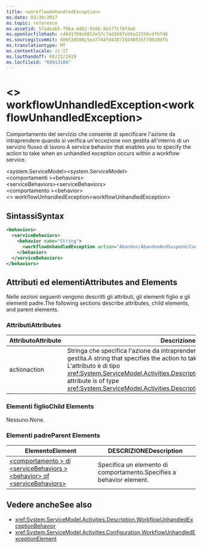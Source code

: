```yaml
---
title: <workflowUnhandledException>
ms.date: 03/30/2017
ms.topic: reference
ms.assetid: 57adeab5-f06a-44b2-916b-0e177cf0f4a6
ms.openlocfilehash: c46d1fb9eb853e57c7ad1b97eb9a22556cdfb7d8
ms.sourcegitcommit: 68653db98c5ea7744fd438710248935f70020dfb
ms.translationtype: MT
ms.contentlocale: it-IT
ms.lasthandoff: 08/22/2019
ms.locfileid: "69913104"
---
```

# <a name="workflowunhandledexception"></a><span data-ttu-id="1816b-101">\<> workflowUnhandledException</span><span class="sxs-lookup"><span data-stu-id="1816b-101">\<workflowUnhandledException></span></span>
<span data-ttu-id="1816b-102">Comportamento del servizio che consente di specificare l'azione da intraprendere quando si verifica un'eccezione non gestita all'interno di un servizio flusso di lavoro.</span><span class="sxs-lookup"><span data-stu-id="1816b-102">A service behavior that enables you to specify the action to take when an unhandled exception occurs within a workflow service.</span></span>  
  
<span data-ttu-id="1816b-103">\<system.ServiceModel></span><span class="sxs-lookup"><span data-stu-id="1816b-103">\<system.ServiceModel></span></span>  
<span data-ttu-id="1816b-104">\<comportamenti ></span><span class="sxs-lookup"><span data-stu-id="1816b-104">\<behaviors></span></span>  
<span data-ttu-id="1816b-105">\<serviceBehaviors></span><span class="sxs-lookup"><span data-stu-id="1816b-105">\<serviceBehaviors></span></span>  
<span data-ttu-id="1816b-106">\<comportamento ></span><span class="sxs-lookup"><span data-stu-id="1816b-106">\<behavior></span></span>  
<span data-ttu-id="1816b-107">\<> workflowUnhandledException</span><span class="sxs-lookup"><span data-stu-id="1816b-107">\<workflowUnhandledException></span></span>  
  
## <a name="syntax"></a><span data-ttu-id="1816b-108">Sintassi</span><span class="sxs-lookup"><span data-stu-id="1816b-108">Syntax</span></span>  
  
```xml  
<behaviors>
  <serviceBehaviors>
    <behavior name="String">
      <workflowUnhandledException action="Abandon/AbandonAndSuspend/Cancel/Terminate" />
    </behavior>
  </serviceBehaviors>
</behaviors>  
```  
  
## <a name="attributes-and-elements"></a><span data-ttu-id="1816b-109">Attributi ed elementi</span><span class="sxs-lookup"><span data-stu-id="1816b-109">Attributes and Elements</span></span>  
 <span data-ttu-id="1816b-110">Nelle sezioni seguenti vengono descritti gli attributi, gli elementi figlio e gli elementi padre.</span><span class="sxs-lookup"><span data-stu-id="1816b-110">The following sections describe attributes, child elements, and parent elements.</span></span>  
  
### <a name="attributes"></a><span data-ttu-id="1816b-111">Attributi</span><span class="sxs-lookup"><span data-stu-id="1816b-111">Attributes</span></span>  
  
|<span data-ttu-id="1816b-112">Attributo</span><span class="sxs-lookup"><span data-stu-id="1816b-112">Attribute</span></span>|<span data-ttu-id="1816b-113">Descrizione</span><span class="sxs-lookup"><span data-stu-id="1816b-113">Description</span></span>|  
|---------------|-----------------|  
|<span data-ttu-id="1816b-114">action</span><span class="sxs-lookup"><span data-stu-id="1816b-114">action</span></span>|<span data-ttu-id="1816b-115">Stringa che specifica l'azione da intraprendere quando si verifica un'eccezione non gestita.</span><span class="sxs-lookup"><span data-stu-id="1816b-115">A string that specifies the action to take when an unhandled exception occurs.</span></span> <span data-ttu-id="1816b-116">L'attributo è di tipo <xref:System.ServiceModel.Activities.Description.WorkflowUnhandledExceptionAction>.</span><span class="sxs-lookup"><span data-stu-id="1816b-116">This attribute is of type <xref:System.ServiceModel.Activities.Description.WorkflowUnhandledExceptionAction></span></span>|  
  
### <a name="child-elements"></a><span data-ttu-id="1816b-117">Elementi figlio</span><span class="sxs-lookup"><span data-stu-id="1816b-117">Child Elements</span></span>  
 <span data-ttu-id="1816b-118">Nessuno.</span><span class="sxs-lookup"><span data-stu-id="1816b-118">None.</span></span>  
  
### <a name="parent-elements"></a><span data-ttu-id="1816b-119">Elementi padre</span><span class="sxs-lookup"><span data-stu-id="1816b-119">Parent Elements</span></span>  
  
|<span data-ttu-id="1816b-120">Elemento</span><span class="sxs-lookup"><span data-stu-id="1816b-120">Element</span></span>|<span data-ttu-id="1816b-121">DESCRIZIONE</span><span class="sxs-lookup"><span data-stu-id="1816b-121">Description</span></span>|  
|-------------|-----------------|  
|[<span data-ttu-id="1816b-122">\<comportamento > di \<serviceBehaviors ></span><span class="sxs-lookup"><span data-stu-id="1816b-122">\<behavior> of \<serviceBehaviors></span></span>](behavior-of-servicebehaviors-of-workflow.md)|<span data-ttu-id="1816b-123">Specifica un elemento di comportamento.</span><span class="sxs-lookup"><span data-stu-id="1816b-123">Specifies a behavior element.</span></span>|  
  
## <a name="see-also"></a><span data-ttu-id="1816b-124">Vedere anche</span><span class="sxs-lookup"><span data-stu-id="1816b-124">See also</span></span>

- <xref:System.ServiceModel.Activities.Description.WorkflowUnhandledExceptionBehavior>
- <xref:System.ServiceModel.Activities.Configuration.WorkflowUnhandledExceptionElement>
